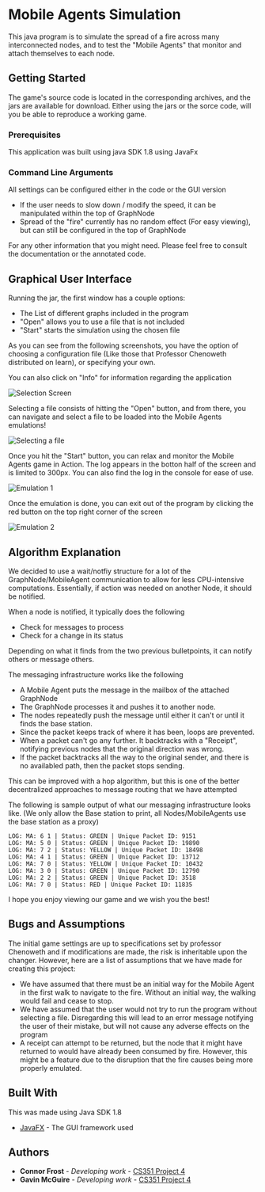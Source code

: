 # Mobile Agents Simulation

This java program is to simulate the spread of a fire across many interconnected nodes, and to test the "Mobile Agents" that monitor and attach themselves to each node. 

## Getting Started

The game's source code is located in the corresponding archives, and the jars are available for download. Either using the jars or the sorce code, will you be able to reproduce a working game.

### Prerequisites

This application was built using java SDK 1.8 using JavaFx

### Command Line Arguments

All settings can be configured either in the code or the GUI version
- If the user needs to slow down / modify the speed, it can be manipulated within the top of GraphNode
- Spread of the "fire" currently has no random effect (For easy viewing), but can still be configured in the top of GraphNode

For any other information that you might need. Please feel free to consult the documentation or the annotated code.

## Graphical User Interface

Running the jar, the first window has a couple options:

- The List of different graphs included in the program
- "Open" allows you to use a file that is not included
- "Start"  starts the simulation using the chosen file

As you can see from the following screenshots, you have the option of choosing a configuration file (Like those that Professor Chenoweth distributed on learn), or specifying your own.

You can also click on "Info" for information regarding the application

![Selection Screen](https://i.imgur.com/4t1Vw8H.png)

Selecting a file consists of hitting the "Open" button, and from there, you can navigate and select a file to be loaded into the Mobile Agents emulations!

![Selecting a file](https://i.imgur.com/oMezFV8.png)

Once you hit the "Start" button, you can relax and monitor the Mobile Agents game in Action. The log appears in the botton half of the screen and is limited to 300px. You can also find the log in the console for ease of use.

![Emulation 1](https://i.imgur.com/IjK2fzR.png)

Once the emulation is done, you can exit out of the program by clicking the red button on the top right corner of the screen

![Emulation 2](https://i.imgur.com/LEMKzvA.png)

## Algorithm Explanation

We decided to use a wait/notfiy structure for a lot of the GraphNode/MobileAgent communication to allow for less CPU-intensive computations. Essentially, if action was needed on another Node, it should be notified.

When a node is notified, it typically does the following
- Check for messages to process
- Check for a change in its status

Depending on what it finds from the two previous bulletpoints, it can notify others or message others.

The messaging infrastructure works like the following
- A Mobile Agent puts the message in the mailbox of the attached GraphNode
- The GraphNode processes it and pushes it to another node.
- The nodes repeatedly push the message until either it can't or until it finds the base station.
- Since the packet keeps track of where it has been, loops are prevented.
- When a packet can't go any further. It backtracks with a "Receipt", notifying previous nodes that the original direction was wrong.
- If the packet backtracks all the way to the original sender, and there is no availabled path, then the packet stops sending.

This can be improved with a hop algorithm, but this is one of the better decentralized approaches to message routing that we have attempted

The following is sample output of what our messaging infrastructure looks like. (We only allow the Base station to print, all Nodes/MobileAgents use the base station as a proxy)

```
LOG: MA: 6 1 | Status: GREEN | Unique Packet ID: 9151
LOG: MA: 5 0 | Status: GREEN | Unique Packet ID: 19890
LOG: MA: 7 2 | Status: YELLOW | Unique Packet ID: 18498
LOG: MA: 4 1 | Status: GREEN | Unique Packet ID: 13712
LOG: MA: 7 0 | Status: YELLOW | Unique Packet ID: 10432
LOG: MA: 3 0 | Status: GREEN | Unique Packet ID: 12790
LOG: MA: 2 2 | Status: GREEN | Unique Packet ID: 3518
LOG: MA: 7 0 | Status: RED | Unique Packet ID: 11835
```

I hope you enjoy viewing our game and we wish you the best!

## Bugs and Assumptions

The initial game settings are up to specifications set by professor Chenoweth and if modifications are made, the risk is inheritable upon the changer. However, here are a list of assumptions that we have made for creating this project:
* We have assumed that there must be an initial way for the Mobile Agent in the first walk to navigate to the fire. Without an initial way, the walking would fail and cease to stop.
* We have assumed that the user would not try to run the program without selecting a file. Disregarding this will lead to an error message notifying the user of their mistake, but will not cause any adverse effects on the program
* A receipt can attempt to be returned, but the node that it might have returned to would have already been consumed by fire. However, this might be a feature due to the disruption that the fire causes being more properly emulated.


## Built With
This was made using Java SDK 1.8
* [JavaFX](https://openjfx.io/) - The GUI framework used

## Authors

* **Connor Frost** - *Developing work* - [CS351 Project 4](https://csgit.cs.unm.edu/frostc/)
* **Gavin McGuire** - *Developing work* - [CS351 Project 4](https://csgit.cs.unm.edu/mcguireg/)

